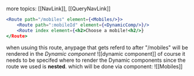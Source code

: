 more topics: [[NavLink]], [[QueryNavLink]]

```jsx
<Route path="/mobiles" element={<Mobiles/>}>
	<Route path=":mobileId" element={<DynamicComp/>}/>
	<Route index element={<h2>Choose a mobile!<h2/>}
</Route>
```

when usuing this route, anypage that gets referd to after "/mobiles" will be rendered in the *Dynamic component* 
![[dynamic component]]
of course it needs to be specifed where to render the Dynamic components since the route we used is **nested**. which will be done via **<Outlet/>** component:
![[Mobiles]]
